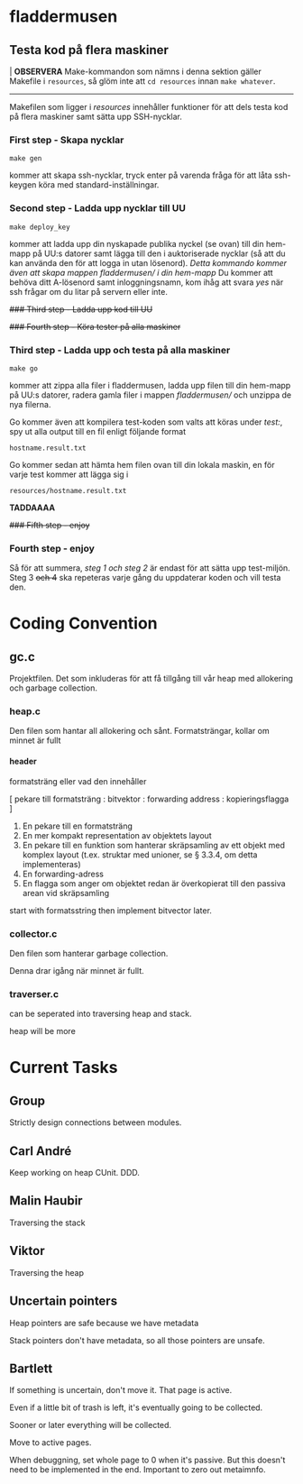 # fladdermusen

## Testa kod på flera maskiner
| **OBSERVERA** Make-kommandon som nämns i denna sektion gäller Makefile i
`resources`, så glöm inte att `cd resources` innan `make whatever`.
____
Makefilen som ligger i *resources* innehåller funktioner för att dels testa kod på flera maskiner samt sätta upp SSH-nycklar.
### First step - Skapa nycklar
```
make gen
```
kommer att skapa ssh-nycklar, tryck enter på varenda fråga för att låta ssh-keygen köra med standard-inställningar.

### Second step - Ladda upp nycklar till UU
```
make deploy_key
```
kommer att ladda upp din nyskapade publika nyckel (se ovan) till din hem-mapp på UU:s datorer samt lägga till den i auktoriserade nycklar (så att du kan använda den för att logga in utan lösenord).
*Detta kommando kommer även att skapa mappen fladdermusen/ i din hem-mapp*
Du kommer att behöva ditt A-lösenord samt inloggningsnamn, kom ihåg att svara *yes* när ssh frågar om du litar på servern eller inte.

~~### Third step - Ladda upp kod till UU~~

~~### Fourth step - Köra tester på alla maskiner~~

### Third step - Ladda upp och testa på alla maskiner
```
make go
```
kommer att zippa alla filer i fladdermusen, ladda upp filen till din hem-mapp på UU:s datorer, radera gamla filer i mappen *fladdermusen/* och unzippa de nya filerna.

Go kommer även att kompilera test-koden som valts att köras under *test:*, spy ut alla output till en fil enligt följande format
```
hostname.result.txt
```
Go kommer sedan att hämta hem filen ovan till din lokala maskin, en för varje test kommer att lägga sig i
```
resources/hostname.result.txt
```
**TADDAAAA**

~~### Fifth step - enjoy~~
### Fourth step - enjoy
Så för att summera, *steg 1 och steg 2* är endast för att sätta upp test-miljön.
Steg 3 ~~och 4~~ ska repeteras varje gång du uppdaterar koden och vill testa den.

# Coding Convention

## gc.c ##

Projektfilen. Det som inkluderas för att få tillgång till vår heap med allokering och garbage collection.

### heap.c ###

Den filen som hantar all allokering och sånt.
Formatsträngar, kollar om minnet är fullt

#### header ####

formatsträng eller vad den innehåller

[ pekare till formatsträng : bitvektor : forwarding address : kopieringsflagga ]





1. En pekare till en formatsträng
2. En mer kompakt representation av objektets layout
3. En pekare till en funktion som hanterar skräpsamling av ett objekt
med komplex layout (t.ex. struktar med unioner, se § 3.3.4, om detta
implementeras)
4. En forwarding-adress
5. En flagga som anger om objektet redan är överkopierat till den passiva
arean vid skräpsamling

start with formatsstring then implement bitvector later.


### collector.c ###

Den filen som hanterar garbage collection.

Denna drar igång när minnet är fullt. 


### traverser.c ###


can be seperated into traversing heap and stack.

heap will be more


# Current Tasks #

## Group ##
Strictly design connections between modules. 

## Carl André ##
Keep working on heap
CUnit.
DDD. 

## Malin Haubir ##
Traversing the stack

## Viktor ##
Traversing the heap

## Uncertain pointers ##

Heap pointers are safe because we have metadata

Stack pointers don't have metadata, so all those pointers are unsafe.

## Bartlett ##

If something is uncertain, don't move it. That page is active.

Even if a little bit of trash is left, it's eventually going to be collected.

Sooner or later everything will be collected.

Move to active pages.

When debuggning, set whole page to 0 when it's passive. But this doesn't need to be implemented in the end.
Important to zero out metaimnfo. 
